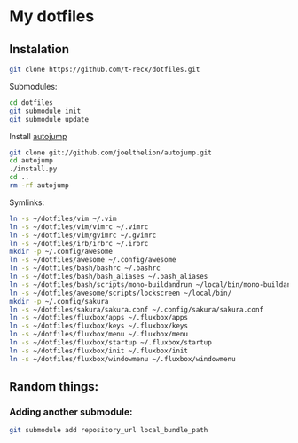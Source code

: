 # My dotfiles

## Instalation

```sh
git clone https://github.com/t-recx/dotfiles.git
```

Submodules:

```sh
cd dotfiles
git submodule init
git submodule update
```

Install [autojump](https://github.com/wting/autojump)
```sh
git clone git://github.com/joelthelion/autojump.git
cd autojump
./install.py
cd ..
rm -rf autojump
```

Symlinks:

```sh
ln -s ~/dotfiles/vim ~/.vim
ln -s ~/dotfiles/vim/vimrc ~/.vimrc
ln -s ~/dotfiles/vim/gvimrc ~/.gvimrc
ln -s ~/dotfiles/irb/irbrc ~/.irbrc
mkdir -p ~/.config/awesome
ln -s ~/dotfiles/awesome ~/.config/awesome
ln -s ~/dotfiles/bash/bashrc ~/.bashrc
ln -s ~/dotfiles/bash/bash_aliases ~/.bash_aliases
ln -s ~/dotfiles/bash/scripts/mono-buildandrun ~/local/bin/mono-buildandrun
ln -s ~/dotfiles/awesome/scripts/lockscreen ~/local/bin/
mkdir -p ~/.config/sakura
ln -s ~/dotfiles/sakura/sakura.conf ~/.config/sakura/sakura.conf
ln -s ~/dotfiles/fluxbox/apps ~/.fluxbox/apps
ln -s ~/dotfiles/fluxbox/keys ~/.fluxbox/keys
ln -s ~/dotfiles/fluxbox/menu ~/.fluxbox/menu
ln -s ~/dotfiles/fluxbox/startup ~/.fluxbox/startup
ln -s ~/dotfiles/fluxbox/init ~/.fluxbox/init
ln -s ~/dotfiles/fluxbox/windowmenu ~/.fluxbox/windowmenu
```

## Random things:

### Adding another submodule:
```sh
git submodule add repository_url local_bundle_path
```
